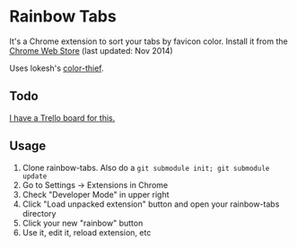 # Rainbow Tabs

It's a Chrome extension to sort your tabs by favicon color. Install it from the [Chrome Web Store](https://chrome.google.com/webstore/detail/rainbow-tabs/khedhoedfamallgnpngiginbiffemgho) (last updated: Nov 2014)

Uses lokesh's [color-thief](https://github.com/lokesh/color-thief). 

## Todo

[I have a Trello board for this.](https://trello.com/b/Bpb77reD/rainbow-tabs)

## Usage
1. Clone rainbow-tabs. Also do a `git submodule init; git submodule update`
2. Go to Settings -> Extensions in Chrome
3. Check "Developer Mode" in upper right
4. Click "Load unpacked extension" button and open your rainbow-tabs directory
5. Click your new "rainbow" button
6. Use it, edit it, reload extension, etc